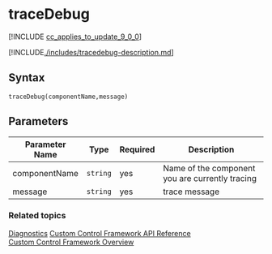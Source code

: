 # traceDebug
[!INCLUDE [cc_applies_to_update_9_0_0](../../../../includes/cc_applies_to_update_9_0_0.md)]

[!INCLUDE[./includes/tracedebug-description.md](./includes/tracedebug-description.md)]



## Syntax

`traceDebug(componentName,message)`

## Parameters

| Parameter Name|Type|Required|Description|
| ------------- |----|--------|-----------|
|componentName|`string`|yes|Name of the component you are currently tracing|
|message|`string`|yes|trace message|




### Related topics

[Diagnostics](../diagnostics.md)
[Custom Control Framework API Reference](../index.md)<br />
[Custom Control Framework Overview](../../custom-control-framework-overview.md)<br />